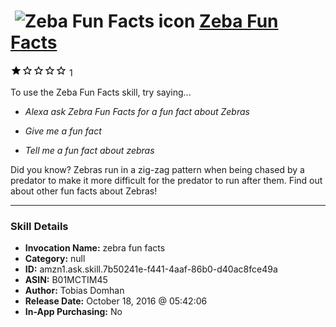 # &nbsp;<img src="skill_icon" alt="Zeba Fun Facts icon" width="36"> [Zeba Fun Facts](http://alexa.amazon.com/#skills/amzn1.ask.skill.7b50241e-f441-4aaf-86b0-d40ac8fce49a)
![1 stars](../../images/ic_star_black_18dp_1x.png)![1 stars](../../images/ic_star_border_black_18dp_1x.png)![1 stars](../../images/ic_star_border_black_18dp_1x.png)![1 stars](../../images/ic_star_border_black_18dp_1x.png)![1 stars](../../images/ic_star_border_black_18dp_1x.png) 1

To use the Zeba Fun Facts skill, try saying...

* *Alexa ask Zebra Fun Facts for a fun fact about Zebras*

* *Give me a fun fact*

* *Tell me a fun fact about zebras*

Did you know? Zebras run in a zig-zag pattern when being chased by a predator to make it more difficult for the predator to run after them. Find out about other fun facts about Zebras!

***

### Skill Details

* **Invocation Name:** zebra fun facts
* **Category:** null
* **ID:** amzn1.ask.skill.7b50241e-f441-4aaf-86b0-d40ac8fce49a
* **ASIN:** B01MCTIM45
* **Author:** Tobias Domhan
* **Release Date:** October 18, 2016 @ 05:42:06
* **In-App Purchasing:** No
